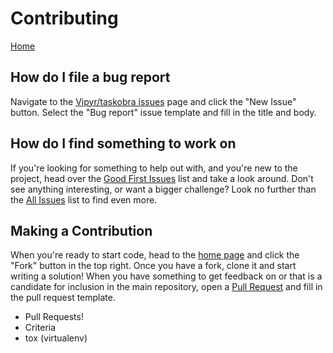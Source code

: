 # Contributing
[Home](./index.md)

## How do I file a bug report

Navigate to the [Vipyr/taskobra issues](https://github.com/Vipyr/taskobra/issues)
page and click the "New Issue" button.  Select the "Bug report" issue
template and fill in the title and body.

## How do I find something to work on

If you're looking for something to help out with, and you're new to the
project, head over the [Good First Issues](https://github.com/Vipyr/taskobra/labels/good%20first%20issue)
list and take a look around.  Don't see anything interesting, or want a
bigger challenge?  Look no further than the [All Issues](https://github.com/Vipyr/taskobra/issues)
list to find even more.

## Making a Contribution

When you're ready to start code, head to the [home page](https://github.com/Vipyr/taskobra)
and click the "Fork" button in the top right.  Once you have a fork, clone
it and start writing a solution!  When you have something to get feedback on
or that is a candidate for inclusion in the main repository, open a [Pull Request](https://github.com/Vipyr/taskobra/compare) and fill in the pull request template.

- Pull Requests!
- Criteria
- tox (virtualenv)
